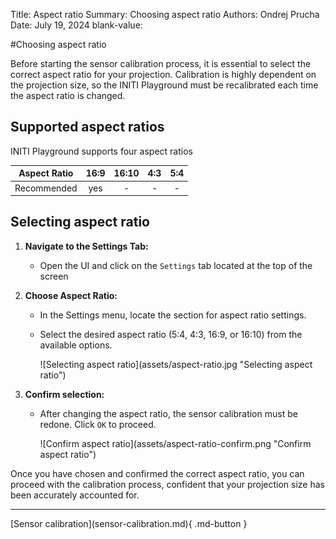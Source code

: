 Title:   Aspect ratio
Summary: Choosing aspect ratio
Authors: Ondrej Prucha
Date:    July 19, 2024
blank-value:

#Choosing aspect ratio

Before starting the sensor calibration process, it is essential to select the correct aspect ratio for your projection. Calibration is highly dependent on the projection size, so the INITI Playground must be recalibrated each time the aspect ratio is changed.

## Supported aspect ratios


INITI Playground supports four aspect ratios

| Aspect Ratio| 16:9 | 16:10 | 4:3 | 5:4 |
|:-----------:|:----:|:-----:|:---:|:---:|
| Recommended | yes  | -     | -   | -   |



## Selecting aspect ratio

1. **Navigate to the Settings Tab:**
    
    - Open the UI and click on the `Settings` tab located at the top of the screen
  
2. **Choose Aspect Ratio:**

    - In the Settings menu, locate the section for aspect ratio settings.
    - Select the desired aspect ratio (5:4, 4:3, 16:9, or 16:10) from the available options.

        <div class="imageWidth" markdown>
        ![Selecting aspect ratio](assets/aspect-ratio.jpg "Selecting aspect ratio")
        </div>

3. **Confirm selection:**

    - After changing the aspect ratio, the sensor calibration must be redone. Click `OK` to proceed.

        <div class="imageWidth" markdown>
        ![Confirm aspect ratio](assets/aspect-ratio-confirm.png "Confirm aspect ratio")
        </div>


Once you have chosen and confirmed the correct aspect ratio, you can proceed with the calibration process, confident that your projection size has been accurately accounted for.

----


<div class="center" markdown>
[Sensor calibration](sensor-calibration.md){ .md-button }
</div>

<br />